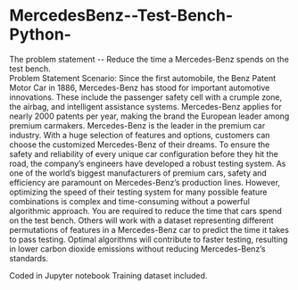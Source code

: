 # MercedesBenz--Test-Bench-Python-
The problem statement -- 
Reduce the time a Mercedes-Benz spends on the test bench.  
Problem Statement Scenario: Since the first automobile, the Benz Patent Motor Car in 1886, Mercedes-Benz has stood for important automotive innovations. 
These include the passenger safety cell with a crumple zone, the airbag, and intelligent assistance systems.
Mercedes-Benz applies for nearly 2000 patents per year, making the brand the European leader among premium carmakers. 
Mercedes-Benz is the leader in the premium car industry. 
With a huge selection of features and options, customers can choose the customized Mercedes-Benz of their dreams. 
To ensure the safety and reliability of every unique car configuration before they hit the road, the company’s engineers have developed a robust testing system.
As one of the world’s biggest manufacturers of premium cars, safety and efficiency are paramount on Mercedes-Benz’s production lines.
However, optimizing the speed of their testing system for many possible feature combinations is complex and time-consuming without a powerful algorithmic approach. 
You are required to reduce the time that cars spend on the test bench.
Others will work with a dataset representing different permutations of features in a Mercedes-Benz car to predict the time it takes to pass testing.
Optimal algorithms will contribute to faster testing, resulting in lower carbon dioxide emissions without reducing Mercedes-Benz’s standards.


Coded in Jupyter notebook
Training dataset included.
